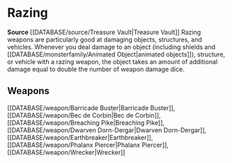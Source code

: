 ﻿---
id: '488'
name: Razing
rarity: Common
rus_type_level: null
source: '[[DATABASE/source/Treasure Vault|Treasure Vault]]'
trait:
- Razing
type: Trait

---
# Razing

**Source** [[DATABASE/source/Treasure Vault|Treasure Vault]] 
Razing weapons are particularly good at damaging objects, structures, and vehicles. Whenever you deal damage to an object (including shields and [[DATABASE/monsterfamily/Animated Object|animated objects]]), structure, or vehicle with a razing weapon, the object takes an amount of additional damage equal to double the number of weapon damage dice.

## Weapons

[[DATABASE/weapon/Barricade Buster|Barricade Buster]], [[DATABASE/weapon/Bec de Corbin|Bec de Corbin]], [[DATABASE/weapon/Breaching Pike|Breaching Pike]], [[DATABASE/weapon/Dwarven Dorn-Dergar|Dwarven Dorn-Dergar]], [[DATABASE/weapon/Earthbreaker|Earthbreaker]], [[DATABASE/weapon/Phalanx Piercer|Phalanx Piercer]], [[DATABASE/weapon/Wrecker|Wrecker]]